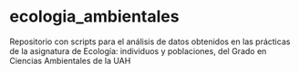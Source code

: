 # ecologia_ambientales
Repositorio con scripts para el análisis de datos obtenidos en las prácticas de la asignatura de Ecología: individuos y poblaciones, del Grado en Ciencias Ambientales de la UAH
